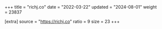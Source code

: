 +++
title = "richj.co"
date = "2022-03-22"
updated = "2024-08-01"
weight = 23837

[extra]
source = "https://richj.co"
ratio = 9
size = 23
+++
